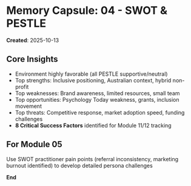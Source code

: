 # Memory Capsule: 04 - SWOT & PESTLE

**Created**: 2025-10-13

## Core Insights
- Environment highly favorable (all PESTLE supportive/neutral)
- Top strengths: Inclusive positioning, Australian context, hybrid non-profit
- Top weaknesses: Brand awareness, limited resources, small team
- Top opportunities: Psychology Today weakness, grants, inclusion movement
- Top threats: Competitive response, market adoption speed, funding challenges
- **8 Critical Success Factors** identified for Module 11/12 tracking

## For Module 05
Use SWOT practitioner pain points (referral inconsistency, marketing burnout identified) to develop detailed persona challenges

**End**










